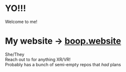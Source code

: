 # YO!!!
Welcome to me!  
# My website -> [boop.website](https://boop.website)

She/They  
Reach out to for anything XR/VR!  
Probably has a bunch of semi-empty repos that *had* plans

<!--
**BoopEnthusiast/BoopEnthusiast** is a ✨ _special_ ✨ repository because its `README.md` (this file) appears on your GitHub profile.

Here are some ideas to get you started:

- 🔭 I’m currently working on ...
- 🌱 I’m currently learning ...
- 👯 I’m looking to collaborate on ...
- 🤔 I’m looking for help with ...
- 💬 Ask me about ...
- 📫 How to reach me: ...
- 😄 Pronouns: ...
- ⚡ Fun fact: ...
-->
